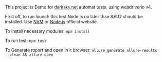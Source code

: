 This project is Demo for [darksky.net](https://darksky.net) automat tests, using webdriverio v4.

First off, to run lounch this test Node.js no later than 8.6.12 should be installed. Use [NVM](https://github.com/nvm-sh/nvm) or [Node.js](https://nodejs.org/en/) official website.

To install necessary modules:
`npm install`

To run test:
`npm test`

To Generate roport and open in it browser:
`allure generate allure-results --clean && allure open`

